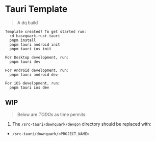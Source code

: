 # Tauri Template

> A dq build

```
Template created! To get started run:
  cd basequark-rust-tauri
  pnpm install
  pnpm tauri android init
  pnpm tauri ios init

For Desktop development, run:
  pnpm tauri dev

For Android development, run:
  pnpm tauri android dev

For iOS development, run:
  pnpm tauri ios dev

```

## WIP

> Below are _TODOs_ as time permits

1. The `/src-tauri/downquark/devqon` directory should be replaced with:

- `/src-tauri/downquark/<PROJECT_NAME>`
